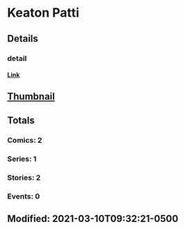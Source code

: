 # Keaton  Patti 
## Details
### detail
#### [Link](http://marvel.com/comics/creators/13705/keaton_patti?utm_campaign=apiRef&utm_source=225578a89fc76f3d20fbffda5d17a88d)
## [Thumbnail](http://i.annihil.us/u/prod/marvel/i/mg/b/40/image_not_available.jpg)
## Totals
### Comics: 2
### Series: 1
### Stories: 2
### Events: 0
## Modified: 2021-03-10T09:32:21-0500